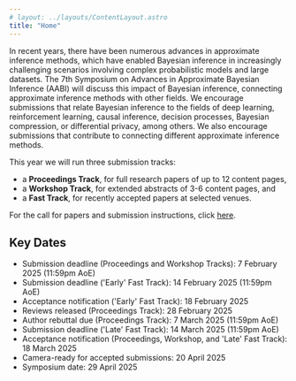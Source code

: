 ```yaml
---
# layout: ../layouts/ContentLayout.astro
title: "Home"
---
```


In recent years, there have been numerous advances in approximate inference methods, which have enabled Bayesian inference in increasingly challenging scenarios involving complex probabilistic models and large datasets.
The 7th Symposium on Advances in Approximate Bayesian Inference (AABI) will discuss this impact of Bayesian inference, connecting approximate inference methods with other fields.
We encourage submissions that relate Bayesian inference to the fields of deep learning, reinforcement learning, causal inference, decision processes, Bayesian compression, or differential privacy, among others.
We also encourage submissions that contribute to connecting different approximate inference methods.

This year we will run three submission tracks:

- a **Proceedings Track**, for full research papers of up to 12 content pages,
- a **Workshop Track**, for extended abstracts of 3-6 content pages, and
- a **Fast Track**, for recently accepted papers at selected venues.

For the call for papers and submission instructions, click [here](/call).


## Key Dates

- Submission deadline (Proceedings and Workshop Tracks): 7 February 2025 (11:59pm AoE)
- Submission deadline ('Early' Fast Track): 14 February 2025 (11:59pm AoE)
- Acceptance notification ('Early' Fast Track): 18 February 2025
- Reviews released (Proceedings Track): 28 February 2025
- Author rebuttal due (Proceedings Track): 7 March 2025 (11:59pm AoE)
- Submission deadline ('Late' Fast Track): 14 March 2025 (11:59pm AoE)
- Acceptance notification (Proceedings, Workshop, and 'Late' Fast Track): 18 March 2025
- Camera-ready for accepted submissions: 20 April 2025
- Symposium date: 29 April 2025

<!-- ## Location and Registration -->
<!---->
<!-- The symposium will take place in the TU the Sky room on the 11th floor of the TU Wien building in downtown Vienna (maps link). -->
<!---->
<!-- Registration for in-person attendance is free but will be limited. -->
<!-- Click here to register! -->
<!-- All accepted papers must have at least one author attending in person. -->
<!-- If you are unable to register, feel free to sign up on the waiting list. -->
<!-- We will contact you if more slots become available. -->
<!-- Given the limited seats, please cancel your registration if you know you will not be able to attend in-person. -->
